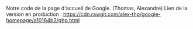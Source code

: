 Notre code de la page d'accueil de Google. (Thomas, Alexandre)
Lien de la version en production : https://cdn.rawgit.com/alex-thp/google-homepage/a10164b2/ghp.html
